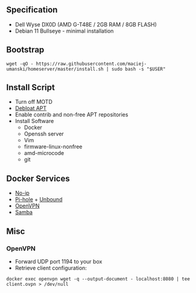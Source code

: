 ## Specification
* Dell Wyse DX0D (AMD G-T48E / 2GB RAM / 8GB FLASH)
* Debian 11 Bullseye - minimal installation

## Bootstrap
```shell
wget -qO - https://raw.githubusercontent.com/maciej-umanski/homeserver/master/install.sh | sudo bash -s "$USER"
```

## Install Script
* Turn off MOTD
* [Debloat APT](https://dennislee.xyz/2020/debian-eliminate-dependency-bloat/)
* Enable contrib and non-free APT repositories
* Install Software
  * Docker
  * Openssh server
  * Vim
  * firmware-linux-nonfree 
  * amd-microcode
  * git

## Docker Services
* [No-ip](https://github.com/maciej-umanski/docker-no-ip)
* [Pi-hole](https://github.com/pi-hole/docker-pi-hole) + [Unbound](https://github.com/MatthewVance/unbound-docker-rpi)
* [OpenVPN](https://github.com/dockovpn/dockovpn)
* [Samba](https://github.com/dperson/samba)

## Misc
### OpenVPN
* Forward UDP port 1194 to your box
* Retrieve client configuration: 
```shell
docker exec openvpn wget -q --output-document - localhost:8080 | tee client.ovpn > /dev/null
```